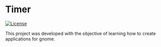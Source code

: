 # Timer

[![License](https://img.shields.io/github/license/ermesonsampaio/gnome-timer?style=for-the-badge)](https://github.com/ermesonsampaio/gnome-timer/blob/main/COPYING)

This project was developed with the objective of learning how to create applications for gnome.

